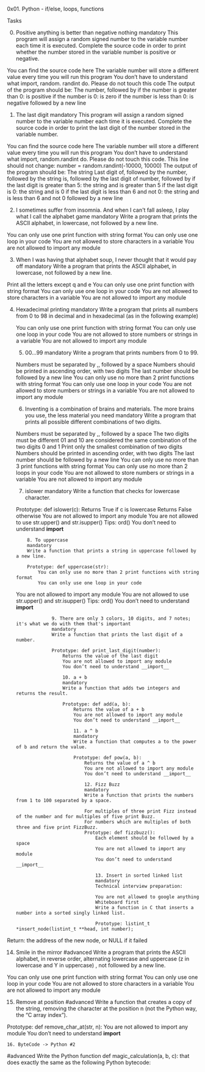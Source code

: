0x01. Python - if/else, loops, functions

Tasks

0. Positive anything is better than negative nothing
mandatory
This program will assign a random signed number to the variable number each time it is executed. Complete the source code in order to print whether the number stored in the variable number is positive or negative.

You can find the source code here
The variable number will store a different value every time you will run this program
You don’t have to understand what import, random. randint do. Please do not touch this code
The output of the program should be:
The number, followed by
if the number is greater than 0: is positive
if the number is 0: is zero
if the number is less than 0: is negative
followed by a new line

1. The last digit
mandatory
This program will assign a random signed number to the variable number each time it is executed. Complete the source code in order to print the last digit of the number stored in the variable number.

You can find the source code here
The variable number will store a different value every time you will run this program
You don’t have to understand what import, random.randint do. Please do not touch this code. This line should not change: number = random.randint(-10000, 10000)
The output of the program should be:
The string Last digit of, followed by
the number, followed by
the string is, followed by the last digit of number, followed by
if the last digit is greater than 5: the string and is greater than 5
if the last digit is 0: the string and is 0
if the last digit is less than 6 and not 0: the string and is less than 6 and not 0
followed by a new line

2. I sometimes suffer from insomnia. And when I can't fall asleep, I play what I call the alphabet game
mandatory
Write a program that prints the ASCII alphabet, in lowercase, not followed by a new line.

You can only use one print function with string format
You can only use one loop in your code
You are not allowed to store characters in a variable
You are not allowed to import any module

3. When I was having that alphabet soup, I never thought that it would pay off
mandatory
Write a program that prints the ASCII alphabet, in lowercase, not followed by a new line.

Print all the letters except q and e
You can only use one print function with string format
You can only use one loop in your code
You are not allowed to store characters in a variable
You are not allowed to import any module

4. Hexadecimal printing
	mandatory
Write a program that prints all numbers from 0 to 98 in decimal and in hexadecimal (as in the following example)

	You can only use one print function with string format
	You can only use one loop in your code
	You are not allowed to store numbers or strings in a variable
	You are not allowed to import any module

	5. 00...99
	mandatory
	Write a program that prints numbers from 0 to 99.

	Numbers must be separated by ,, followed by a space
	Numbers should be printed in ascending order, with two digits
	The last number should be followed by a new line
	You can only use no more than 2 print functions with string format
	You can only use one loop in your code
	You are not allowed to store numbers or strings in a variable
	You are not allowed to import any module

	6. Inventing is a combination of brains and materials. The more brains you use, the less material you need
	mandatory
	Write a program that prints all possible different combinations of two digits.

	Numbers must be separated by ,, followed by a space
	The two digits must be different
	01 and 10 are considered the same combination of the two digits 0 and 1
	Print only the smallest combination of two digits
	Numbers should be printed in ascending order, with two digits
	The last number should be followed by a new line
	You can only use no more than 3 print functions with string format
	You can only use no more than 2 loops in your code
	You are not allowed to store numbers or strings in a variable
	You are not allowed to import any module

	7. islower
	mandatory
	Write a function that checks for lowercase character.

	Prototype: def islower(c):
		Returns True if c is lowercase
		Returns False otherwise
	You are not allowed to import any module
	 You are not allowed to use str.upper() and str.isupper()
	 Tips: ord()
	       You don’t need to understand __import__

	       8. To uppercase
	       mandatory
	       Write a function that prints a string in uppercase followed by a new line.

	       Prototype: def uppercase(str):
		       You can only use no more than 2 print functions with string format
		       You can only use one loop in your code
	You are not allowed to import any module
		You are not allowed to use str.upper() and str.isupper()
		       Tips: ord()
			     You don’t need to understand __import__

				    9. There are only 3 colors, 10 digits, and 7 notes; it's what we do with them that's important
				    mandatory
				    Write a function that prints the last digit of a number.

				    Prototype: def print_last_digit(number):
					    Returns the value of the last digit
					    You are not allowed to import any module
					    You don’t need to understand __import__

					    10. a + b
					    mandatory
					    Write a function that adds two integers and returns the result.

					    Prototype: def add(a, b):
						    Returns the value of a + b
						    You are not allowed to import any module
						    You don’t need to understand __import__

						    11. a ^ b
						    mandatory
						    Write a function that computes a to the power of b and return the value.

						    Prototype: def pow(a, b):
							    Returns the value of a ^ b
							    You are not allowed to import any module
							    You don’t need to understand __import__

							    12. Fizz Buzz
							    mandatory
							    Write a function that prints the numbers from 1 to 100 separated by a space.

							    For multiples of three print Fizz instead of the number and for multiples of five print Buzz.
							    For numbers which are multiples of both three and five print FizzBuzz.
							    Prototype: def fizzbuzz():
								    Each element should be followed by a space
								    You are not allowed to import any module
								    You don’t need to understand __import__

								    13. Insert in sorted linked list
								    mandatory
								    Technical interview preparation:

								    You are not allowed to google anything
								    Whiteboard first
								    Write a function in C that inserts a number into a sorted singly linked list.

								    Prototype: listint_t *insert_node(listint_t **head, int number);
Return: the address of the new node, or NULL if it failed

14. Smile in the mirror
#advanced
Write a program that prints the ASCII alphabet, in reverse order, alternating lowercase and uppercase (z in lowercase and Y in uppercase) , not followed by a new line.

You can only use one print function with string format
You can only use one loop in your code
You are not allowed to store characters in a variable
You are not allowed to import any module

15. Remove at position
#advanced
Write a function that creates a copy of the string, removing the character at the position n (not the Python way, the “C array index”).

Prototype: def remove_char_at(str, n):
	You are not allowed to import any module
	You don’t need to understand __import__

	16. ByteCode -> Python #2
#advanced
	Write the Python function def magic_calculation(a, b, c): that does exactly the same as the following Python bytecode:
